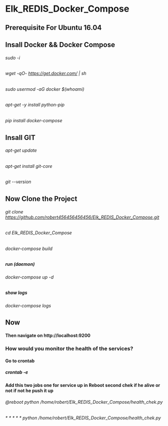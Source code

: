 # Elk_REDIS_Docker_Compose
## Prerequisite For Ubuntu 16.04
## Insall Docker && Docker Compose
###### sudo -i
###### wget -qO- https://get.docker.com/ | sh
###### sudo usermod -aG docker $(whoami)
###### apt-get -y install python-pip
###### pip install docker-compose
## Insall GIT
###### apt-get update
###### apt-get install git-core
###### git --version
## Now Clone  the Project
###### git clone https://github.com/robert456456456456/Elk_REDIS_Docker_Compose.git
###### cd Elk_REDIS_Docker_Compose
###### docker-compose build
##### run (daemon)
###### docker-compose up -d
##### show logs
###### docker-compose logs
## Now
#### Then navigate on http://localhost:9200
### How would you monitor the health of the services?
#### Go to crontab
##### crontab -e
#### Add this two jobs one for service up in Reboot second chek if he alive or not if not he push it up
###### @reboot python /home/robert/Elk_REDIS_Docker_Compose/health_chek.py
###### * * * * * python /home/robert/Elk_REDIS_Docker_Compose/health_chek.py



